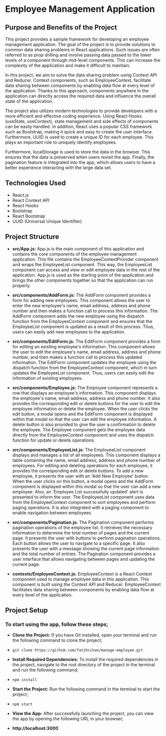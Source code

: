 # Employee Management Application

## Purpose and Benefits of the Project

This project provides a sample framework for developing an employee management application. The goal of the project is to provide solutions to common data sharing problems in React applications. Such issues are often referred to as prop drilling and involve passing data passed to the lower levels of a component through mid-level components. This can increase the complexity of the application and make it difficult to maintain.

In this project, we aim to solve the data sharing problem using Context API and Reducer. Context components, such as EmployeeContext, facilitate data sharing between components by enabling data flow at every level of the application. Thanks to this approach, components anywhere in the application can directly access the required data and influence the overall state of the application.

The project also utilizes modern technologies to provide developers with a more efficient and effective coding experience. Using React Hooks (useState, useContext), state management and side effects of components can be easily handled. In addition, React uses a popular CSS framework such as Bootstrap, making it quick and easy to create the user interface. Furthermore, UUID is used to create a unique ID for each employee. This plays an important role to uniquely identify employees.

Furthermore, localStorage is used to store the data in the browser. This ensures that the data is preserved when users revisit the app. Finally, the pagination feature is integrated into the app, which allows users to have a better experience interacting with the large data set.

## Technologies Used

- React.js
- React Context API
- React Hooks
- Bootstrap
- React Bootstrap
- UUID (Universal Unique Identifier)

## Project Structure

- **src/App.js:** App.js is the main component of this application and contains the core components of the employee management application. This file contains the EmployeeContextProvider component and wraps the EmployeeList component. This way, the EmployeeList component can access and view or edit employee data in the rest of the application. App.js is used as the starting point of the application and brings the other components together so that the application can run properly.

- **src/components/AddForm.js:** The AddForm component provides a form for adding new employees. This component allows the user to enter the new employee's name, email address, address and phone number and then makes a function call to process this information. The AddForm component adds the new employee using the dispatch function from the EmployeeContext component and ensures that the EmployeeList component is updated as a result of this process. Thus, users can easily add new employees to the application.

- **src/components/EditForm.js:** The EditForm component provides a form for editing an existing employee's information. This component allows the user to edit the employee's name, email address, address and phone number, and then makes a function call to process this updated information. The EditForm component updates the employee using the dispatch function from the EmployeeContext component, which in turn updates the EmployeeList component. Thus, users can easily edit the information of existing employees.

- **src/components/Employee.js:** The Employee component represents a row that displays an employee's information. This component displays the employee's name, email address, address and phone number. It also provides the corresponding edit or delete buttons for the user to edit the employee information or delete the employee. When the user clicks the edit button, a modal opens and the EditForm component is displayed within that modal so that the user can edit the employee information. A delete button is also provided to give the user a confirmation to delete the employee. The Employee component gets the employee data directly from the EmployeeContext component and uses the dispatch function for update or delete operations.

- **src/components/EmployeeList.js:** The EmployeeList component displays and manages a list of all employees. This component displays a table containing the name, email address, address and phone number of employees. For editing and deleting operations for each employee, it provides the corresponding edit or delete buttons. To add a new employee, it presents the user with an 'Add New Employee' button. When the user clicks on this button, a modal opens and the AddForm component is displayed within this modal so that the user can add a new employee. Also, an 'Employee List successfully updated' alert is presented to inform the user. The EmployeeList component uses data from the EmployeeContext component to sort employees and perform paging operations. It is also integrated with a paging component to enable navigation between employees.

- **src/components/Pagination.js:** The Pagination component performs pagination operations of the employee list. It retrieves the necessary information to determine the total number of pages and the current page. It presents the user with buttons to perform pagination operations. Each button allows the user to navigate to a specific page. It also presents the user with a message showing the current page information and the total number of entries. The Pagination component provides a user interface that allows navigating between pages and updating the current page.

- **contexts/EmployeeContext.js:** EmployeeContext is a React Context component used to manage employee data in this application. This component is built using the Context API and Reducer. EmployeeContext facilitates data sharing between components by enabling data flow at every level of the application.

## Project Setup

### To start using the app, follow these steps;

-  **Clone the Project:** If you have Git installed, open your terminal and run the following command to clone the project;
 -  `git clone https://github.com/fatihcihan/manage-employee.git`   

 -  **Install Required Dependencies:** To install the required dependencies in the project, navigate to the root directory of the project in the terminal and run the following command;  
 -  `npm install`

 -  **Start the Project:** Run the following command in the terminal to start the project;
 - `npm start`

- **View the App:** After successfully launching the project, you can view the app by opening the following URL in your browser;  
 - **http://localhost:3000**
